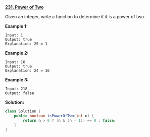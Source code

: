 **[231. Power of Two](https://leetcode.com/problems/power-of-two/)**

Given an integer, write a function to determine if it is a power of two.


**Example 1:**
```
Input: 1
Output: true 
Explanation: 20 = 1
```
**Example 2:**
```
Input: 16
Output: true
Explanation: 24 = 16
```
**Example 3:**
```
Input: 218
Output: false
```


**Solution:**
```java
class Solution {
    public boolean isPowerOfTwo(int n) {
        return n > 0 ? (n & (n - 1)) == 0 : false;
    }
}
```
